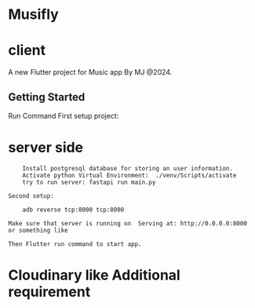 # Musifly

# client

A new Flutter project for Music app By MJ @2024.

## Getting Started

Run Command
    First setup project:
# server side
        Install postgresql database for storing an user information.
        Activate python Virtual Environment:  ./venv/Scripts/activate
        try to run server: fastapi run main.py

    Second setup:

        adb reverse tcp:8000 tcp:8000

    Make sure that server is running on  Serving at: http://0.0.0.0:8000 or something like

    Then Flutter run command to start app.

# Cloudinary like Additional requirement

